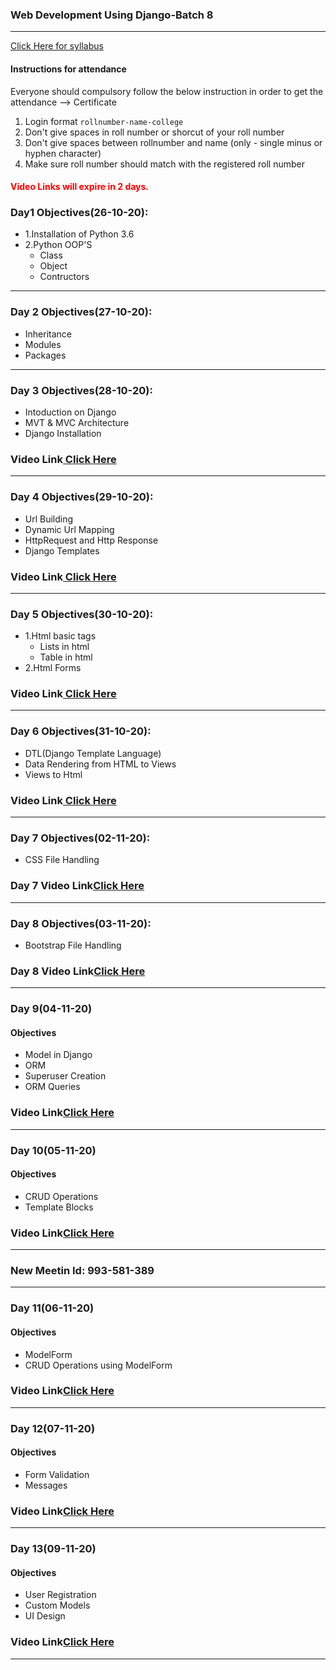 ### Web Development Using Django-Batch 8
____

[Click Here for syllabus](https://drive.google.com/file/d/1OnBUWHxKIa0ixTU8uKrWTGCE7HB3PbGl/view)

#### Instructions for attendance
Everyone should compulsory follow the below instruction in order to get the attendance --> Certificate

1. Login format `rollnumber-name-college`
2. Don't give spaces in roll number or shorcut of your roll number
3. Don't give spaces between rollnumber and name (only - single minus or hyphen character)
4. Make sure roll number should match with the registered roll number


#### <font style='color:red'> Video Links will expire in 2 days.</font>

### Day1 Objectives(26-10-20):

- 1.Installation of Python 3.6
- 2.Python OOP'S
  - Class
  - Object
  - Contructors


____
### Day 2 Objectives(27-10-20):

- Inheritance
- Modules
- Packages


____
### Day 3 Objectives(28-10-20):
- Intoduction on Django
- MVT & MVC Architecture
- Django Installation
### Video Link[ Click Here](https://transcripts.gotomeeting.com/#/s/0dc1d15554688d1a0c0b027dbeec3ff95f1ed8d60a6d384f21c7d4e617133701)
____

### Day 4 Objectives(29-10-20):
- Url Building
- Dynamic Url Mapping
- HttpRequest and Http Response
- Django Templates
### Video Link[ Click Here](https://transcripts.gotomeeting.com/#/s/552b33da566f01cb636ec129f3d0a0a8220de8d51d7b8c8beacf13dcd8a7a280)
____
### Day 5 Objectives(30-10-20):
- 1.Html basic tags
  - Lists in html
  - Table in html
- 2.Html Forms
### Video Link[ Click Here](https://transcripts.gotomeeting.com/#/s/45bdd0472024e0367d0f5bad20301e69b21daf25b14a23a7d26288bc2b43a6fb)
____
### Day 6 Objectives(31-10-20):
- DTL(Django Template Language)
- Data Rendering from HTML to Views
- Views to Html
### Video Link[ Click Here](https://transcripts.gotomeeting.com/#/s/e30e0b4c42bf4f09b5c87c89ccc3158a7300d33afec9a106cc1337b2b438c933)
___________________
### Day 7 Objectives(02-11-20):
- CSS File Handling


### Day 7 Video Link[Click Here](https://transcripts.gotomeeting.com/#/s/d06eb8f43a26b06ad71970ef2a062380d85bf0213d77219a975b5815183823aa)

______________________
### Day 8 Objectives(03-11-20):
- Bootstrap File Handling


### Day 8 Video Link[Click Here](https://transcripts.gotomeeting.com/#/s/57513f56fea5f67031848432ba50bb9cdbf00340adcb6c38c86b201110f5acc9)

______________
### Day 9(04-11-20)
#### Objectives
- Model in Django
- ORM
- Superuser Creation
- ORM Queries
### Video Link[Click Here](https://transcripts.gotomeeting.com/#/s/dd46c5e72574f1d7a9d91a724aeb454c75cc0b2af80ba0490f06e06e6691490a)
___________
### Day 10(05-11-20)
#### Objectives 
- CRUD Operations
- Template Blocks
### Video Link[Click Here](https://transcripts.gotomeeting.com/#/s/519fcddd526d3adccfe59621e335ce3cdec7d35e5c37ff2ece4e39d3b0d5f0f6)
____________
### New Meetin Id: 993-581-389
__________
### Day 11(06-11-20)
#### Objectives 
- ModelForm
- CRUD Operations using ModelForm
### Video Link[Click Here](https://transcripts.gotomeeting.com/#/s/423ff1b7eb60745b5e6c90178d7617232a6b3e02be14a1012d9fcefb5d192c63)
_____________
### Day 12(07-11-20)
#### Objectives 
- Form Validation
- Messages
### Video Link[Click Here](https://transcripts.gotomeeting.com/#/s/205243ef54c53d80fd917e3034101ff3a2a934dc0fd32124c7199c6960c97cce)
_____________

### Day 13(09-11-20)
#### Objectives 
- User Registration
- Custom Models
- UI Design
### Video Link[Click Here](https://transcripts.gotomeeting.com/#/s/6eca2312520c28cabecb808e2b0ad220032bf347eae4acc9c94143dd3979833e)
_____________


